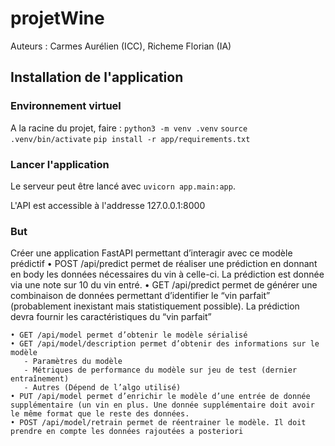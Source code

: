# projetWine

Auteurs : Carmes Aurélien (ICC), Richeme Florian (IA)


## Installation de l'application

### Environnement virtuel

A la racine du projet, faire :
`python3 -m venv .venv`
`source .venv/bin/activate`
`pip install -r app/requirements.txt`

### Lancer l'application

Le serveur peut être lancé avec `uvicorn app.main:app`.

L'API est accessible à l'addresse 127.0.0.1:8000


### But
Créer une application FastAPI permettant d’interagir avec ce modèle prédictif
    • POST /api/predict permet de réaliser une prédiction en donnant en body les données nécessaires du vin à celle-ci. La prédiction est donnée via une note sur 10 du vin entré.
    • GET /api/predict permet de générer une combinaison de données permettant d’identifier le “vin parfait” (probablement inexistant mais statistiquement possible). La prédiction devra fournir les caractéristiques du “vin parfait”

    • GET /api/model permet d’obtenir le modèle sérialisé
    • GET /api/model/description permet d’obtenir des informations sur le modèle
       - Paramètres du modèle
       - Métriques de performance du modèle sur jeu de test (dernier entraînement)
       - Autres (Dépend de l’algo utilisé)
    • PUT /api/model permet d’enrichir le modèle d’une entrée de donnée supplémentaire (un vin en plus. Une donnée supplémentaire doit avoir le même format que le reste des données.
    • POST /api/model/retrain permet de réentrainer le modèle. Il doit prendre en compte les données rajoutées a posteriori